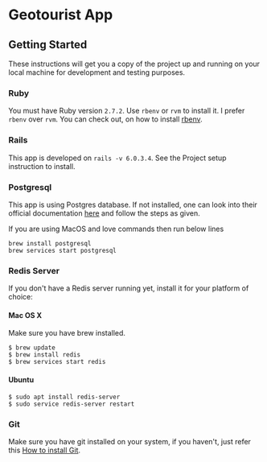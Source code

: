 # Geotourist App

## Getting Started

These instructions will get you a copy of the project up and running on your local machine for development and testing purposes.

### Ruby
You must have Ruby version `2.7.2`. Use `rbenv` or `rvm` to install it. I prefer `rbenv` over `rvm`. You can check out, on how to install [rbenv](https://github.com/rbenv/rbenv).

### Rails
This app is developed on `rails -v 6.0.3.4`. See the Project setup instruction to install.

### Postgresql
This app is using Postgres database. If not installed, one can look into their official documentation [here](https://www.postgresql.org/download/) and follow the steps as given.

If you are using MacOS and love commands then run below lines
```
brew install postgresql
brew services start postgresql
```
### Redis Server
If you don't have a Redis server running yet, install it for your platform of choice:
#### Mac OS X

Make sure you have brew installed.
```cassandraql
$ brew update
$ brew install redis
$ brew services start redis
```
#### Ubuntu
```
$ sudo apt install redis-server
$ sudo service redis-server restart
```

### Git
Make sure you have git installed on your system, if you haven't, just refer this [How to install Git](https://git-scm.com/book/en/v2/Getting-Started-Installing-Git).
